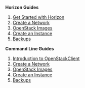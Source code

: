 **Horizon Guides**

1. [Get Started with
    Horizon](users_manual/getting_started_with_openstack)
2. [Create a Network](users_manual/network_ip_traffic)
3. [OpenStack Images](users_manual/using_creating_images)
4. [Create an Instance](users_manual/create_an_instance)
5. [Backups](users_manual/backups)

**Command Line Guides**

1. [Introduction to OpenStackClient](users_manual/openstackclient)
2. [Create a Network](users_manual/network_ip_traffic_cli)
3. [OpenStack Images](users_manual/using_creating_images_cli)
4. [Create an Instance](users_manual/create_an_instance_cli)
5. [Backups](users_manual/backups_cli)
